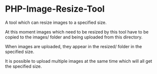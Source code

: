 # PHP-Image-Resize-Tool
A tool which can resize images to a specified size.

At this moment images which need to be resized by this tool
have to be copied to the images/ folder and being uploaded
from this directory.

When images are uploaded, they appear in the resized/ folder
in the specified size.

It is possible to upload multiple images at the same time which
will all get the specified size.
